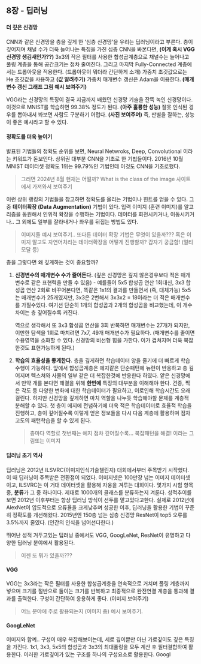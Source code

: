 ## 8장 - 딥러닝

#### 더 깊은 신경망
CNN과 같은 신경망을 층을 깊게 한 '심층 신경망'을 우리는 딥러닝이라고 부른다.
층이 깊어지며 채널 수가 더욱 늘어나는 특징을 가진 심층 CNN을 봐본다면,
**(이게 혹시 VGG 신경망 생김새인가??)** 3x3의 작은 필터를 사용한 합성곱계층으로 채널수는 늘어나고 풀링 계층을 통해 공간크기는 점차 줄여진다. 그리고 마지막 Fully-Connected 계층에서는 드롭아웃을 적용한다. (드롭아웃이 뭐더라 간단하게 소개)
가중치 초깃값으로는 He 초깃값을 사용하고 **(값 알려주기)** 가중치 매개변수 갱신은 Adam을 이용한다. **(매개변수 갱신 그래프 그림 예시 보여주기)**

VGG라는 신경망의 특징이 결국 지금까지 배웠던 신경망 기술을 잔뜩 녹인 신경망이다. 이것으로 MNIST를 학습하면 99.38% 정도가 된다. **(아주 훌륭한 성능)**
잘못 인식된 경우를 뽑아내서 봐보면 사람도 구분하기 어렵다. **(사진 보여주며)** 즉, 판별을 잘하는, 성능이 좋은 예시라고 할 수 있다.
#### 정확도를 더욱 높이기
발표된 기법들의 정확도 순위를 보면, Neural Netwroks, Deep, Convolutional 이라는 키워드가 돋보인다. 상위권 대부분 CNN을 기초로 한 기법들이다.
2016년 10월 MNIST 데이터셋 정확도 1위는 99.79%인 기법인데 이것도 CNN을 기초로했다.
> 그러면 2024년 8월 현재는 어떨까? What is the class of the image 사이트에서 가져와서 보여주기

이런 상위 랭킹의 기법들을 참고하면 정확도를 올리는 기법이나 힌트를 얻을 수 있다.
그 중 **데이터확장 (Data Augmentation)** 기법이 있다. 입력 이미지 (훈련 이미지)를 알고리즘을 동원해서 인위적 확장을 수행하는 기법이다.
데이터를 회전시키거나, 이동시키거나.. 그 외에도 일부를 잘라내거나 좌우를 뒤집는 방법도 있다. 
> 이미지들 예시 보여주기.. 또다른 데이터 확장 기법은 무엇이 있을까???
> 혹은 이미지 말고도 자연어처리는 데이터확장을 어떻게 진행할까? 갑자기 궁금함! (멀티모달 등)

층을 그렇다면 왜 깊게하는 것이 중요할까?
1) **신경변수의 매개변수 수가 줄어든다.**  (깊은 신경망은 깊지 않은경우보다 적은 매개변수로 같은 표현력을 만들 수 있음) - 예를들어 5x5 합성곱 연산 1회대신, 3x3 합성곱 연산 2회로 바꾸어본다면, 똑같은 1x1의 결과를 만들면서 (즉, 대체가능) 5x5는 매개변수가 25개였지만, 3x3은 2번해서 3x3x2 = 18이라는 더 적은 매개변수를 가질수있다. 여기선 단순히 1개의 합성곱과 2개의 합성곱을 비교했는데, 이 개수 차이는 층 깊어질수록 커진다.
   
   역으로 생각해서 또 3x3 합성곱 연산을 3회 반복하면 매개변수는 27개가 되지만, 이만한 탐색을 1회로 마치려면 7x7, 49개 매개변수가 필요하다.
   (매개변수를 줄이면 수용영역을 소화할 수 있다. 신경망의 비선형 힘을 가한다. 이가 겹쳐지며 더욱 복잡한것도 표현가능하게 된다.)
2) **학습의 효율성을 좋게한다.** 층을 깊게하면 학습데이터 양을 줄기에 더 빠르게 학습수행이 가능하다. 앞에서 합성곱계층은 에지같은 단순패턴에 뉴런이 반응하고 층 깊어지며 텍스쳐와 사물의 일부 같은 더 복잡한것에 반응한다 하였다. 
   얕은 신경망에서 만약 개를 본다면 해결을 위해 **한번에** 특징의 대부분을 이해해야 한다. 견종, 찍은 각도 등 다양한 변화에 대한 학습데이터가 필요하고, 이로인해 학습시간도 오래걸린다.
   하지만 신경망을 깊게하면 마치 역할을 나누듯 학습해야할 문제를 계층적 분해할 수 있다.
   첫 층이 에지에 전념하기에 더욱 적은 학습데이터로 효율적 학습을 진행하고, 층이 깊어질수록 이렇게 얻은 정보들을 다시 다음 계층에 활용하며 점차 고도의 패턴학습을 할 수 있게 된다.
	> 층마다 역할로 첫번째는 에지 점차 깊어질수록... 복잡패턴을 해결! 이라는 그림또는 이미지
	
#### 딥러닝 초기 역사
딥러닝은 2012년 ILSVRC(이미지인식기술챌린지) 대회에서부터 주목받기 시작했다. 이 때 딥러닝이 주목받은 전환점이 되었다.
이미지넷은 100만장 넘는 이미지 데이터셋이고, ILSVRC는 이 거대 데이터셋을 활용해 자웅을 겨루는 대회이다. 
몇가지 시험 항목 중, **분류**가 그 중 하나이다. 제대로 1000개의 클래스를 분류하는지 겨룬다. 
성적추이를 보면 2012년 이후부터는 항상 딥러닝 방식이 선두를 맡고있다고한다. 실제로 2012년에 AlexNet이 압도적으로 오류율을 크게낮추며 성공한 이후, 딥러닝을 활용한 기법이 꾸준히 정확도를 개선해왔다.
2015년엔 150층 넘는 심층 신경망 ResNet이 top5 오류를 3.5%까지 줄였다. (인간의 인식을 넘어선다한다.)

뛰어난 성적 거두고있는 딥러닝 중에서도 VGG, GoogLeNet, ResNet이 유명하고 다양한 딥러닝 분야에서 활용된다. 
> 이젠 또 뭐가 있을까???

#### VGG
VGG는 3x3라는 작은 필터를 사용한 합성곱계층을 연속적으로 거치며 풀링 계층까지 넣으며 크기를 절반으로 둘이는 크기를 반복하고 최종적으로 완전연결 계층을 통과해 결과를 출력한다.
구성이 간단하여 응용하게 좋다. (이미지 보여주기) 
> 어느 분야에 주로 활용되는지 (이미지 중) 예시 보여주기.
#### GoogLeNet
이미지와 함꼐..
구성이 매우 복잡해보이는데, 세로 깊이뿐만 아닌 가로깊이도 깊은 특징을 가진다. 1x1, 3x3, 5x5의 합성곱과 3x3의 최대풀링을 모두 계산 후 필터결합하여 활용한다. 이러한 가로깊이가 있는 구조를 하나의 구성요소로 활용한다.
Googl